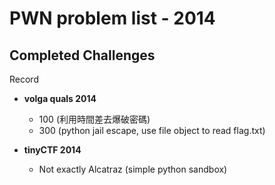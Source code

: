 # PWN problem list - 2014

## Completed Challenges
Record


* **volga quals 2014**
	- 100 (利用時間差去爆破密碼)
	- 300 (python jail escape, use file object to read flag.txt)

* **tinyCTF 2014**
	- Not exactly Alcatraz (simple python sandbox)
